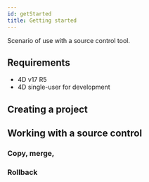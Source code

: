 ```yaml
---
id: getStarted
title: Getting started
---
```


Scenario of use with a source control tool.

## Requirements
- 4D v17 R5
- 4D single-user for development

## Creating a project

## Working with a source control
### Copy, merge, 
### Rollback
